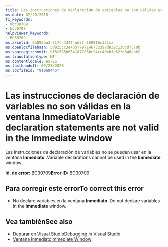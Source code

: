```yaml
---
title: Las instrucciones de declaración de variables no son válidas en la ventana Inmediato
ms.date: 07/20/2015
f1_keywords:
- vbc30709
- bc30709
helpviewer_keywords:
- BC30709
ms.assetid: 6b095aa3-217c-434f-ae37-159016c321ca
ms.openlocfilehash: 5d925cc3e4557797146732397d832c138cd7370b
ms.sourcegitcommit: bf5c5850654187705bc94cc40ebfb62fe346ab02
ms.translationtype: MT
ms.contentlocale: es-ES
ms.lasthandoff: 09/23/2020
ms.locfileid: "91068445"
---
```

# <a name="variable-declaration-statements-are-not-valid-in-the-immediate-window"></a><span data-ttu-id="6091e-102">Las instrucciones de declaración de variables no son válidas en la ventana Inmediato</span><span class="sxs-lookup"><span data-stu-id="6091e-102">Variable declaration statements are not valid in the Immediate window</span></span>

<span data-ttu-id="6091e-103">Las instrucciones de declaración de variables no se pueden usar en la ventana **Inmediato** .</span><span class="sxs-lookup"><span data-stu-id="6091e-103">Variable declarations cannot be used in the **Immediate** window.</span></span>  
  
 <span data-ttu-id="6091e-104">**Id. de error:** BC30709</span><span class="sxs-lookup"><span data-stu-id="6091e-104">**Error ID:** BC30709</span></span>  
  
## <a name="to-correct-this-error"></a><span data-ttu-id="6091e-105">Para corregir este error</span><span class="sxs-lookup"><span data-stu-id="6091e-105">To correct this error</span></span>  
  
- <span data-ttu-id="6091e-106">No declare variables en la ventana **Inmediato** .</span><span class="sxs-lookup"><span data-stu-id="6091e-106">Do not declare variables in the **Immediate** window.</span></span>  
  
## <a name="see-also"></a><span data-ttu-id="6091e-107">Vea también</span><span class="sxs-lookup"><span data-stu-id="6091e-107">See also</span></span>

- [<span data-ttu-id="6091e-108">Depurar en Visual Studio</span><span class="sxs-lookup"><span data-stu-id="6091e-108">Debugging in Visual Studio</span></span>](/visualstudio/debugger/debugger-feature-tour)
- [<span data-ttu-id="6091e-109">Ventana Inmediato</span><span class="sxs-lookup"><span data-stu-id="6091e-109">Immediate Window</span></span>](/visualstudio/ide/reference/immediate-window)
